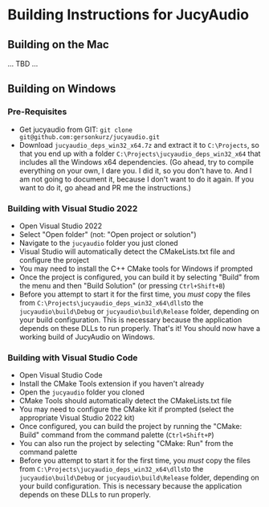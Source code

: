 # Building Instructions for JucyAudio

## Building on the Mac
... TBD ...

## Building on Windows

### Pre-Requisites

- Get jucyaudio from GIT: `git clone git@github.com:gersonkurz/jucyaudio.git`
- Download `jucyaudio_deps_win32_x64.7z` and extract it to `C:\Projects`, so that you end up with a folder `C:\Projects\jucyaudio_deps_win32_x64` that includes all the Windows x64 dependencies. (Go ahead, try to compile everything on your own, I dare you. I did it, so you don't have to. And I am not going to document it, because I don't want to do it again. If you want to do it, go ahead and PR me the instructions.)

### Building with Visual Studio 2022

- Open Visual Studio 2022 
- Select "Open folder" (not: "Open project or solution")
- Navigate to the `jucyaudio` folder you just cloned
- Visual Studio will automatically detect the CMakeLists.txt file and configure the project
- You may need to install the C++ CMake tools for Windows if prompted
- Once the project is configured, you can build it by selecting "Build" from the menu and then "Build Solution" (or pressing `Ctrl+Shift+B`)
- Before you attempt to start it for the first time, you *must* copy the files from `C:\Projects\jucyaudio_deps_win32_x64\dlls`to the `jucyaudio\build\Debug` or `jucyaudio\build\Release` folder, depending on your build configuration. This is necessary because the application depends on these DLLs to run properly.
That's it! You should now have a working build of JucyAudio on Windows.

### Building with Visual Studio Code

- Open Visual Studio Code
- Install the CMake Tools extension if you haven't already
- Open the `jucyaudio` folder you cloned
- CMake Tools should automatically detect the CMakeLists.txt file
- You may need to configure the CMake kit if prompted (select the appropriate Visual Studio 2022 kit)
- Once configured, you can build the project by running the "CMake: Build" command from the command palette (`Ctrl+Shift+P`)
- You can also run the project by selecting "CMake: Run" from the command palette
- Before you attempt to start it for the first time, you *must* copy the files from `C:\Projects\jucyaudio_deps_win32_x64\dlls`to the `jucyaudio\build\Debug` or `jucyaudio\build\Release` folder, depending on your build configuration. This is necessary because the application depends on these DLLs to run properly.

